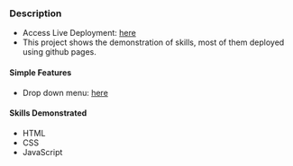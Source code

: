 ### Description

- Access Live Deployment: [here](https://kesava-karri.github.io/the-odin-project/projects/)
- This project shows the demonstration of skills, most of them deployed using github pages.

#### Simple Features

- Drop down menu: [here](https://kesava-karri.github.io/the-odin-project/javascript/intermediate-js/implementing-dynamic-user-interface-interactions/drop-down-menu/dist/index.html)

#### Skills Demonstrated

- HTML
- CSS
- JavaScript
